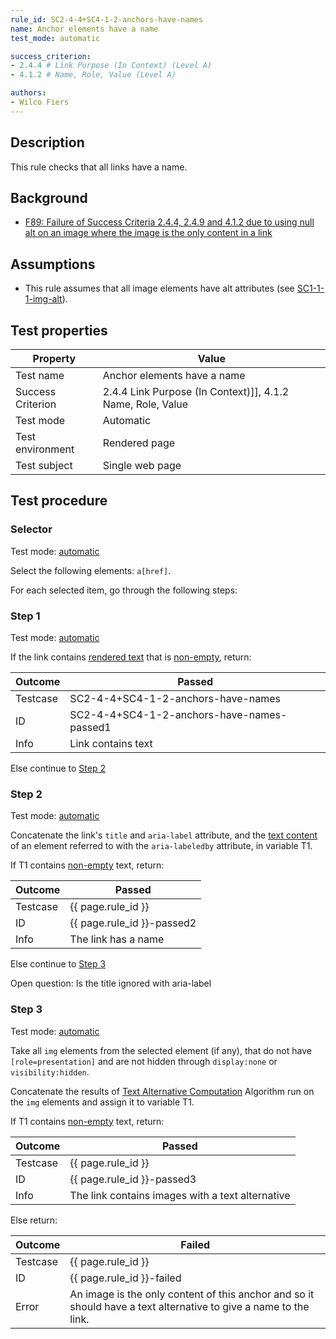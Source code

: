 ```yaml
---
rule_id: SC2-4-4+SC4-1-2-anchors-have-names
name: Anchor elements have a name
test_mode: automatic

success_criterion:
- 2.4.4 # Link Purpose (In Context) (Level A)
- 4.1.2 # Name, Role, Value (Level A)

authors:
- Wilco Fiers
---
```


## Description

This rule checks that all links have a name.

## Background

- [F89: Failure of Success Criteria 2.4.4, 2.4.9 and 4.1.2 due to using null alt on an image where the image is the only content in a link](http://www.w3.org/TR/WCAG20-TECHS/F89.html)

## Assumptions

- This rule assumes that all image elements have alt attributes (see [SC1-1-1-img-alt](SC1-1-1-img-alt)).

## Test properties

| Property          | Value
|-------------------|----
| Test name         | Anchor elements have a name
| Success Criterion | 2.4.4 Link Purpose (In Context)]], 4.1.2 Name, Role, Value
| Test mode         | Automatic
| Test environment  | Rendered page
| Test subject      | Single web page

## Test procedure

### Selector

Test mode: [automatic][AUTO]

Select the following elements: `a[href]`.

For each selected item, go through the following steps:

### Step 1

Test mode: [automatic][AUTO]

If the link contains [rendered text][RNDTXT] that is [non-empty][NEMPTY], return:

| Outcome  | Passed
|----------|-----
| Testcase | SC2-4-4+SC4-1-2-anchors-have-names
| ID       | SC2-4-4+SC4-1-2-anchors-have-names-passed1
| Info     | Link contains text

Else continue to [Step 2](#step-2)

### Step 2

Test mode: [automatic][AUTO]

Concatenate the link's `title` and `aria-label` attribute, and the [text content][NEMPTY] of an element referred to with the `aria-labeledby` attribute, in variable T1.

If T1 contains [non-empty][NEMPTY] text, return:

| Outcome  | Passed
|----------|-----
| Testcase | {{ page.rule_id }}
| ID       | {{ page.rule_id }}-passed2
| Info     | The link has a name

Else continue to [Step 3](#step-3)

Open question: Is the title ignored with aria-label

### Step 3

Test mode: [automatic][AUTO]

Take all `img` elements from the selected element (if any), that do not have `[role=presentation]` and are not hidden through `display:none` or `visibility:hidden`.

Concatenate the results of [Text Alternative Computation][TXTALT] Algorithm run on the `img` elements and assign it to variable T1.

If T1 contains [non-empty][NEMPTY] text, return:

| Outcome  | Passed
|----------|-----
| Testcase | {{ page.rule_id }}
| ID       | {{ page.rule_id }}-passed3
| Info     | The link contains images with a text alternative

Else return:

| Outcome  | Failed
|----------|-----
| Testcase | {{ page.rule_id }}
| ID       | {{ page.rule_id }}-failed
| Error    | An image is the only content of this anchor and so it should have a text alternative to give a name to the link.

[AUTO]: ../pages/test-modes.html#automatic
[MANUAL]: ../pages/test-modes.html#manual
[NEMPTY]: ../pages/algorihms/none-empty.html
[TXTALT]: ../pages/algorithms/text-alternative-compute.html
[RNDTXT]: ../pages/algorithms/rendered-text.html